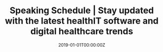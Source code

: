 ---
title: "Speaking Schedule | Stay updated with the latest healthIT software and digital healthcare trends"   # Add a page title.
summary: ""  # Add a page description.
date: "2019-01-01T00:00:00Z"  # Add today's date.
type: "widget_page"  # Page type is a Widget Page
meta_description: "At ShahidSha, we provide digital healthcare trends and useful information about exploring business in Health IT."
focus_keywords: "Health IT"
---